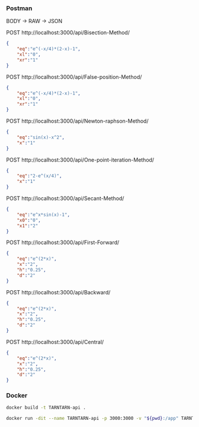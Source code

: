 ### Postman

BODY -> RAW -> JSON

POST http://localhost:3000/api/Bisection-Method/ 
```JSON
{
    "eq":"e^(-x/4)*(2-x)-1",
    "xl":"0",
    "xr":"1"
}
```

POST http://localhost:3000/api/False-position-Method/
```JSON
{
	"eq":"e^(-x/4)*(2-x)-1",
	"xl":"0",
	"xr":"1"
}
```

POST http://localhost:3000/api/Newton-raphson-Method/
```JSON
{
	"eq":"sin(x)-x^2",
	"x":"1"
}
```

POST http://localhost:3000/api/One-point-iteration-Method/
```JSON
{
	"eq":"2-e^(x/4)",
	"x":"1"
}
```
POST http://localhost:3000/api/Secant-Method/
```JSON
{
	"eq":"e^x*sin(x)-1",
	"x0":"0",
	"x1":"2"
}
```
POST http://localhost:3000/api/First-Forward/
```JSON
{
	"eq":"e^(2*x)",
	"x":"2",
	"h":"0.25",
	"d":"2"
}
```
POST http://localhost:3000/api/Backward/
```JSON
{
	"eq":"e^(2*x)",
	"x":"2",
	"h":"0.25",
	"d":"2"
}
```
POST http://localhost:3000/api/Central/
```JSON
{
	"eq":"e^(2*x)",
	"x":"2",
	"h":"0.25",
	"d":"2"
}
```


### Docker

```sh
docker build -t TARNTARN-api .
```

```sh
docker run -dit --name TARNTARN-api -p 3000:3000 -v "${pwd}:/app" TARNTARN-api
```

